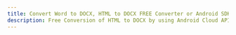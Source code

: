 ---title: Convert Word to DOCX, HTML to DOCX FREE Converter or Android SDKdescription: Free Conversion of HTML to DOCX by using Android Cloud APIs & SDKs. Also Create, Edit & Render Microsoft Word & OpenOffice documents in the Cloud.---
